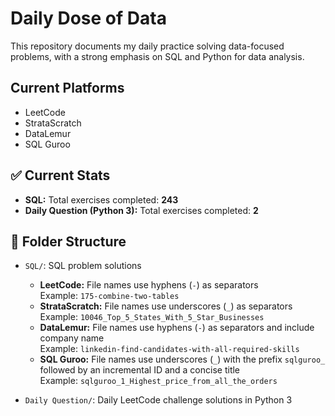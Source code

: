 # Daily Dose of Data

This repository documents my daily practice solving data-focused problems, with a strong emphasis on SQL and Python for data analysis.

## Current Platforms
- LeetCode  
- StrataScratch  
- DataLemur  
- SQL Guroo  

## ✅ Current Stats

- **SQL:** Total exercises completed: **243**
- **Daily Question (Python 3):** Total exercises completed: **2**

## 📁 Folder Structure

- `SQL/`: SQL problem solutions   
  - **LeetCode:** File names use hyphens (`-`) as separators  
    Example: `175-combine-two-tables`  
  - **StrataScratch:** File names use underscores (`_`) as separators  
    Example: `10046_Top_5_States_With_5_Star_Businesses`  
  - **DataLemur:** File names use hyphens (`-`) as separators and include company name  
    Example: `linkedin-find-candidates-with-all-required-skills`  
  - **SQL Guroo:** File names use underscores (`_`) with the prefix `sqlguroo_` followed by an incremental ID and a concise title  
    Example: `sqlguroo_1_Highest_price_from_all_the_orders`

- `Daily Question/`:  Daily LeetCode challenge solutions in Python 3
